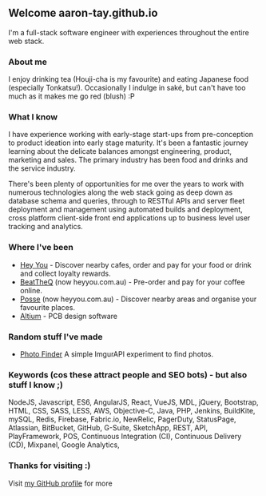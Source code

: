 ## Welcome aaron-tay.github.io

I'm a full-stack software engineer with experiences throughout the entire web stack.

### About me
I enjoy drinking tea (Houji-cha is my favourite) and eating Japanese food (especially Tonkatsu!). Occasionally I indulge in saké, but can't have too much as it makes me go red (blush) :P

### What I know

I have experience working with early-stage start-ups from pre-conception to product ideation into early stage maturity. It's been a fantastic journey learning about the delicate balances amongst engineering, product, marketing and sales. The primary industry has been food and drinks and the service industry.

There's been plenty of opportunities for me over the years to work with numerous technologies along the web stack going as deep down as database schema and queries, through to RESTful APIs and server fleet deployment and management using automated builds and deployment, cross platform client-side front end applications up to business level user tracking and analytics.

### Where I've been

* [Hey You](https://heyyou.com.au) - Discover nearby cafes, order and pay for your food or drink and collect loyalty rewards.
* [BeatTheQ](https://www.beattheq.com) (now heyyou.com.au) - Pre-order and pay for your coffee online.
* [Posse](https://posse.com) (now heyyou.com.au) - Discover nearby areas and organise your favourite places.
* [Altium](http://www.altium.com/) - PCB design software

### Random stuff I've made

* [Photo Finder](https://aaron-tay.github.io/photoAlbum.html) A simple ImgurAPI experiment to find photos.


### Keywords (cos these attract people and SEO bots) - but also stuff I know ;)

NodeJS, Javascript, ES6, AngularJS, React, VueJS, MDL, jQuery, Bootstrap, HTML, CSS, SASS, LESS, AWS, Objective-C, Java, PHP, Jenkins, BuildKite, mySQL, Redis, Firebase, Fabric.io, NewRelic, PagerDuty, StatusPage, Atlassian, BitBucket, GitHub, G-Suite, SketchApp, REST, API, PlayFramework, POS, Continuous Integration (CI), Continuous Delivery (CD), Mixpanel, Google Analytics,

### Thanks for visiting :)

Visit [my GitHub profile](https://github.com/aaron-tay) for more
